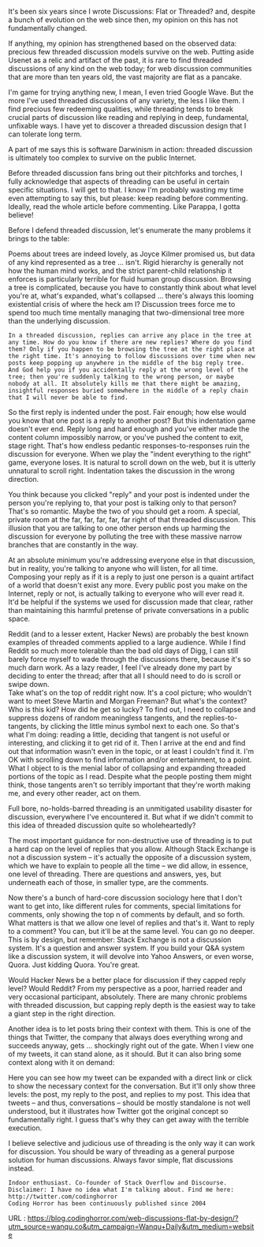   
It's been six years since I wrote Discussions: Flat or Threaded? and, despite a bunch of evolution on the web since then, my opinion on this has not fundamentally changed.
  
    
If anything, my opinion has strengthened based on the observed data: precious few threaded discussion models survive on the web. Putting aside Usenet as a relic and artifact of the past, it is rare to find threaded discussions of any kind on the web today; for web discussion communities that are more than ten years old, the vast majority are flat as a pancake.
  
    
I'm game for trying anything new, I mean, I even tried Google Wave. But the more I've used threaded discussions of any variety, the less I like them. I find precious few redeeming qualities, while threading tends to break crucial parts of discussion like reading and replying in deep, fundamental, unfixable ways. I have yet to discover a threaded discussion design that I can tolerate long term.
  
    
A part of me says this is software Darwinism in action: threaded discussion is ultimately too complex to survive on the public Internet.
  
    

  
    
Before threaded discussion fans bring out their pitchforks and torches, I fully acknowledge that aspects of threading can be useful in certain specific situations. I will get to that. I know I'm probably wasting my time even attempting to say this, but please: keep reading before commenting. Ideally, read the whole article before commenting. Like Parappa, I gotta believe!
  
    
Before I defend threaded discussion, let's enumerate the many problems it brings to the table:
  
    
Poems about trees are indeed lovely, as Joyce Kilmer promised us, but data of any kind represented as a tree … isn't. Rigid hierarchy is generally not how the human mind works, and the strict parent-child relationship it enforces is particularly terrible for fluid human group discussion. Browsing a tree is complicated, because you have to constantly think about what level you're at, what's expanded, what's collapsed … there's always this looming existential crisis of where the heck am I? Discussion trees force me to spend too much time mentally managing that two-dimensional tree more than the underlying discussion.
  
    In a threaded discussion, replies can arrive any place in the tree at any time. How do you know if there are new replies? Where do you find them? Only if you happen to be browsing the tree at the right place at the right time. It's annoying to follow discussions over time when new posts keep popping up anywhere in the middle of the big reply tree. And God help you if you accidentally reply at the wrong level of the tree; then you're suddenly talking to the wrong person, or maybe nobody at all. It absolutely kills me that there might be amazing, insightful responses buried somewhere in the middle of a reply chain that I will never be able to find.  
    
So the first reply is indented under the post. Fair enough; how else would you know that one post is a reply to another post? But this indentation game doesn't ever end. Reply long and hard enough and you've either made the content column impossibly narrow, or you've pushed the content to exit, stage right. That's how endless pedantic responses-to-responses ruin the discussion for everyone. When we play the "indent everything to the right" game, everyone loses. It is natural to scroll down on the web, but it is utterly unnatural to scroll right. Indentation takes the discussion in the wrong direction.
  
    
You think because you clicked "reply" and your post is indented under the person you're replying to, that your post is talking only to that person? That's so romantic. Maybe the two of you should get a room. A special, private room at the far, far, far, far, far right of that threaded discussion. This illusion that you are talking to one other person ends up harming the discussion for everyone by polluting the tree with these massive narrow branches that are constantly in the way.
  
    
At an absolute minimum you're addressing everyone else in that discussion, but in reality, you're talking to anyone who will listen, for all time. Composing your reply as if it is a reply to just one person is a quaint artifact of a world that doesn't exist any more. Every public post you make on the Internet, reply or not, is actually talking to everyone who will ever read it. It'd be helpful if the systems we used for discussion made that clear, rather than maintaining this harmful pretense of private conversations in a public space.
  
    
Reddit (and to a lesser extent, Hacker News) are probably the best known examples of threaded comments applied to a large audience. While I find Reddit so much more tolerable than the bad old days of Digg, I can still barely force myself to wade through the discussions there, because it's so much darn work. As a lazy reader, I feel I've already done my part by deciding to enter the thread; after that all I should need to do is scroll or swipe down.  
    Take what's on the top of reddit right now. It's a cool picture; who wouldn't want to meet Steve Martin and Morgan Freeman? But what's the context? Who is this kid? How did he get so lucky? To find out, I need to collapse and suppress dozens of random meaningless tangents, and the replies-to-tangents, by clicking the little minus symbol next to each one. So that's what I'm doing: reading a little, deciding that tangent is not useful or interesting, and clicking it to get rid of it. Then I arrive at the end and find out that information wasn't even in the topic, or at least I couldn't find it. I'm OK with scrolling down to find information and/or entertainment, to a point. What I object to is the menial labor of collapsing and expanding threaded portions of the topic as I read. Despite what the people posting them might think, those tangents aren't so terribly important that they're worth making me, and every other reader, act on them.  
    
Full bore, no-holds-barred threading is an unmitigated usability disaster for discussion, everywhere I've encountered it. But what if we didn't commit to this idea of threaded discussion quite so wholeheartedly?
  
    
The most important guidance for non-destructive use of threading is to put a hard cap on the level of replies that you allow. Although Stack Exchange is not a discussion system – it's actually the opposite of a discussion system, which we have to explain to people all the time – we did allow, in essence, one level of threading. There are questions and answers, yes, but underneath each of those, in smaller type, are the comments.
  
    

  
    
Now there's a bunch of hard-core discussion sociology here that I don't want to get into, like different rules for comments, special limitations for comments, only showing the top n of comments by default, and so forth. What matters is that we allow one level of replies and that's it. Want to reply to a comment? You can, but it'll be at the same level. You can go no deeper. This is by design, but remember: Stack Exchange is not a discussion system. It's a question and answer system. If you build your Q&A system like a discussion system, it will devolve into Yahoo Answers, or even worse, Quora. Just kidding Quora. You're great.
  
    
Would Hacker News be a better place for discussion if they capped reply level? Would Reddit? From my perspective as a poor, harried reader and very occasional participant, absolutely. There are many chronic problems with threaded discussion, but capping reply depth is the easiest way to take a giant step in the right direction.
  
    
Another idea is to let posts bring their context with them. This is one of the things that Twitter, the company that always does everything wrong and succeeds anyway, gets … shockingly right out of the gate. When I view one of my tweets, it can stand alone, as it should. But it can also bring some context along with it on demand:
  
    

  
    
Here you can see how my tweet can be expanded with a direct link or click to show the necessary context for the conversation. But it'll only show three levels: the post, my reply to the post, and replies to my post. This idea that tweets – and thus, conversations – should be mostly standalone is not well understood, but it illustrates how Twitter got the original concept so fundamentally right. I guess that's why they can get away with the terrible execution.
  
    
I believe selective and judicious use of threading is the only way it can work for discussion. You should be wary of threading as a general purpose solution for human discussions. Always favor simple, flat discussions instead.
  
    Indoor enthusiast. Co-founder of Stack Overflow and Discourse. Disclaimer: I have no idea what I'm talking about. Find me here: http://twitter.com/codinghorror  
    Coding Horror has been continuously published since 2004  
    
  URL : https://blog.codinghorror.com/web-discussions-flat-by-design/?utm_source=wanqu.co&utm_campaign=Wanqu+Daily&utm_medium=website